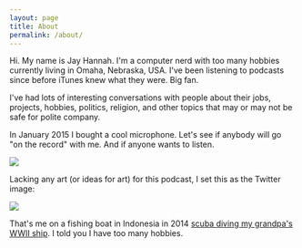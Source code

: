 ```yaml
---
layout: page
title: About
permalink: /about/
---
```


Hi. My name is Jay Hannah. I'm a computer nerd with too many hobbies currently 
living in Omaha, Nebraska, USA. I've been listening to podcasts since before iTunes 
knew what they were. Big fan. 

I've had lots of interesting conversations with people about their jobs, projects, hobbies, 
politics, religion, and other topics that may or may not be safe for polite company.

In January 2015 I bought a cool microphone. 
Let's see if anybody will go "on the record" with me. And if anyone wants to listen. 

<img src="{{site.dropbox_url}}/mic.jpg" class="rcorners">

Lacking any art (or ideas for art) for this podcast, I set this as the Twitter image:

<img src="{{site.dropbox_url}}/jay.jpg" class="rcorners">

That's me on a fishing boat in Indonesia in 2014 
[scuba diving my grandpa's WWII ship](http://usshoustondive.com). I told you 
I have too many hobbies. 

